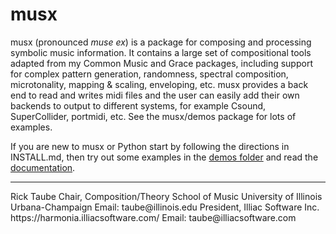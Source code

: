 # musx
musx (pronounced *muse ex*) is a package for composing and processing symbolic music information. It contains a large set of compositional tools adapted from my Common Music and Grace packages, including support for complex pattern generation, randomness, spectral composition,  microtonality, mapping & scaling, enveloping, etc.  musx provides a back end to read and writes midi files and the user can easily add their own backends to output to different systems,  for example  Csound, SuperCollider, portmidi, etc. See the musx/demos package for lots of examples.

If you are new to musx or Python start by following the directions in INSTALL.md, then try out some examples in the [demos folder](demos/) and read the [documentation](docs/musx/index.html).

<hr/>
Rick Taube  
Chair, Composition/Theory  
School of Music  
University of Illinois Urbana-Champaign  
Email: taube@illinois.edu  
President, Illiac Software Inc.  
https://harmonia.illiacsoftware.com/  
Email: taube@illiacsoftware.com

